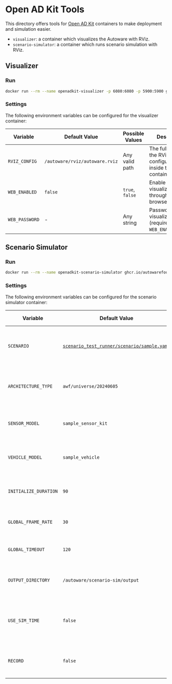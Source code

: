 # Open AD Kit Tools

This directory offers tools for [Open AD Kit](https://autoware.org/open-ad-kit/) containers to make deployment and simulation easier.

- `visualizer`: a container which visualizes the Autoware with RViz.
- `scenario-simulator`: a container which runs scenario simulation with RViz.

## Visualizer

### Run

```bash
docker run --rm --name openadkit-visualizer -p 6080:6080 -p 5900:5900 ghcr.io/autowarefoundation/autoware-tools:visualizer
```

### Settings

The following environment variables can be configured for the visualizer container:

| Variable       | Default Value                  | Possible Values | Description                                                       |
| -------------- | ------------------------------ | --------------- | ----------------------------------------------------------------- |
| `RVIZ_CONFIG`  | `/autoware/rviz/autoware.rviz` | Any valid path  | The full path to the RViz configuration file inside the container |
| `WEB_ENABLED`  | `false`                        | `true`, `false` | Enable visualization through a web browser                        |
| `WEB_PASSWORD` | -                              | Any string      | Password for web visualization (required when `WEB_ENABLED=true`) |

## Scenario Simulator

### Run

```bash
docker run --rm --name openadkit-scenario-simulator ghcr.io/autowarefoundation/autoware-tools:scenario-simulator
```

### Settings

The following environment variables can be configured for the scenario simulator container:

| Variable              | Default Value                                                                                                                                                   | Possible Values             | Description                                              |
| --------------------- | --------------------------------------------------------------------------------------------------------------------------------------------------------------- | --------------------------- | -------------------------------------------------------- |
| `SCENARIO`            | [`scenario_test_runner/scenario/sample.yaml`](https://github.com/tier4/scenario_simulator_v2/blob/master/test_runner/scenario_test_runner/scenario/sample.yaml) | Any valid path              | The full path to the scenario file inside the container  |
| `ARCHITECTURE_TYPE`   | `awf/universe/20240605`                                                                                                                                         | Any valid architecture type | The architecture type to use for the scenario simulation |
| `SENSOR_MODEL`        | `sample_sensor_kit`                                                                                                                                             | Any valid sensor model      | The sensor model to use for the scenario simulation      |
| `VEHICLE_MODEL`       | `sample_vehicle`                                                                                                                                                | Any valid vehicle model     | The vehicle model to use for the scenario simulation     |
| `INITIALIZE_DURATION` | `90`                                                                                                                                                            | Any positive integer        | The duration to initialize the scenario simulation       |
| `GLOBAL_FRAME_RATE`   | `30`                                                                                                                                                            | Any positive integer        | The frame rate of the scenario simulation                |
| `GLOBAL_TIMEOUT`      | `120`                                                                                                                                                           | Any positive integer        | The timeout of the scenario simulation                   |
| `OUTPUT_DIRECTORY`    | `/autoware/scenario-sim/output`                                                                                                                                 | Any valid path              | The directory to save the simulation results             |
| `USE_SIM_TIME`        | `false`                                                                                                                                                         | `true`, `false`             | Whether to use simulation time instead of system time    |
| `RECORD`              | `false`                                                                                                                                                         | `true`, `false`             | Whether to record the scenario simulation rosbag         |
